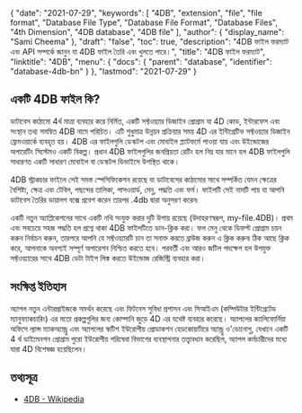 {
  "date": "2021-07-29",
  "keywords": [
    "4DB",
    "extension",
    "file",
    "file format",
    "Database File Type",
    "Database File Format",
    "Database Files",
    "4th Dimension",
    "4DB database",
    "4DB file"
  ],
  "author": {
    "display_name": "Sami Cheema"
  },
  "draft": "false",
  "toc": true,
  "description": "4DB ফাইল ফরম্যাট এবং API সম্পর্কে জানুন যা 4DB ফাইল তৈরি এবং খুলতে পারে।",
  "title": "4DB ফাইল ফরম্যাট",
  "linktitle": "4DB",
  "menu": {
    "docs": {
      "parent": "database",
      "identifier": "database-4db-bn"
    }
  },
  "lastmod": "2021-07-29"
}

## একটি 4DB ফাইল কি?

ডাটাবেস কাঠামো 4র্থ মাত্রা ব্যবহার করে নির্মিত, একটি সফ্টওয়্যার ডিজাইন প্রোগ্রাম যা 4D কোড, ইন্টারফেস এবং সংস্থান তথ্য সমন্বিত 4DB নামে পরিচিত। এটি শুধুমাত্র উন্নয়ন প্রক্রিয়ার সময় 4D এর ইন্টিগ্রেটিভ সফ্টওয়্যার ডিজাইন ফ্রেমওয়ার্কে ব্যবহৃত হয়। 4DB এর ফাইলগুলি ডেস্কটপ এবং মোবাইল প্ল্যাটফর্মে পাওয়া যায় এবং উইন্ডোজের অপারেটিং সিস্টেমও একটি বিকল্প। প্রধান 4DB ফাইলগুলির জনপ্রিয়তা রেটিং হল নিম্ন যার মানে হল 4DB ফাইলগুলি সাধারণত একটি সাধারণ মোবাইল বা ডেস্কটপ ডিভাইসে উপস্থিত থাকে।

4DB স্ট্রাকচার ফাইলে সেই সমস্ত স্পেসিফিকেশন রয়েছে যা ডাটাবেসের কাঠামোর সাথে সম্পর্কিত যেমন ক্ষেত্রের বৈশিষ্ট্য, ক্ষেত্র এবং টেবিল, পছন্দের তালিকা, পাসওয়ার্ড, মেনু, পদ্ধতি এবং ফর্ম। ফাইলটি সেই নামটি পায় যা আপনি ডাটাবেস তৈরির ডায়ালগ বক্সে প্রবেশ করেন তারপর .4db দ্বারা অনুসরণ করেন৷

একটি নতুন অ্যাপ্লিকেশনের সাথে একটি নথি সংযুক্ত করার দুটি উপায় রয়েছে (উদাহরণস্বরূপ, my-file.4DB)। প্রথম এবং সবচেয়ে সহজ পদ্ধতি হল প্রশ্নে থাকা 4DB ফাইলটিতে ডান-ক্লিক করা। ফল মেনু থেকে ডিফল্ট প্রোগ্রাম চয়ন করুন নির্বাচন করুন, তারপরে আপনি যে সফ্টওয়্যারটি চান তা সনাক্ত করতে ব্রাউজ করুন এ ক্লিক করুন৷ ঠিক আছে ক্লিক করে, আপনাকে অবশ্যই সম্পূর্ণ অপারেশন নিশ্চিত করতে হবে। পরবর্তী এবং আরও জটিল পদক্ষেপ হল উপযুক্ত সফ্টওয়্যারের সাথে 4DB ডেটা টাইপ লিঙ্ক করতে উইন্ডোজ রেজিস্ট্রি ব্যবহার করা।

## সংক্ষিপ্ত ইতিহাস ##

অ্যাপল নতুন এন্টারপ্রাইজকে সমর্থন করেছে এবং ফিটনেস সুবিধা প্রশাসন এবং সিআইএম (কম্পিউটার ইন্টিগ্রেটেড ম্যানুফ্যাকচারিং) এর মতো প্রকল্পগুলির জন্য কোম্পানি জুড়ে 4D এর যথেষ্ট ব্যবহার করেছে। অ্যাপলের ক্যালিফোর্নিয়া অফিসে ল্যান্স ম্যাকঅ্যান্ড্রু এবং অ্যাপলের স্কটিশ ইউরোপীয় প্রোডাকশন হেডকোয়ার্টারে অ্যান্ড্রু ও'ডোনোগু, যেখানে একটি 4 র্থ ডাইমেনশন প্রোগ্রাম পুরো ইউরোপীয় পরিষেবা বিভাগের ব্যবস্থাপনার তত্ত্বাবধান করেছিল, অ্যাপল কর্মচারীদের মধ্যে যারা 4D বিশেষজ্ঞ হয়েছিলেন।

## তথ্যসূত্র ##

* [4DB - Wikipedia](https://en.m.wikipedia.org/wiki/4th_Dimension_(software))
